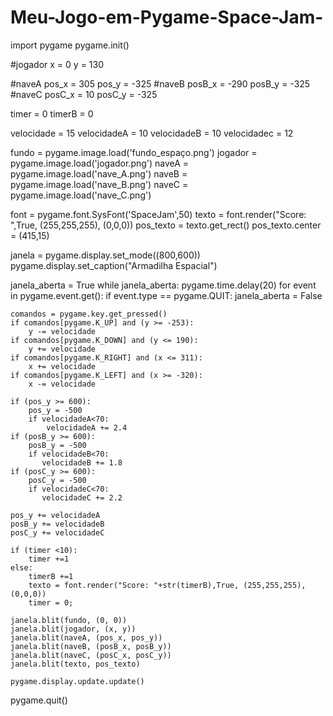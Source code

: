 # Meu-Jogo-em-Pygame-Space-Jam-

import pygame
pygame.init()

#jogador
x = 0
y = 130

#naveA
pos_x = 305
pos_y = -325
#naveB
posB_x = -290
posB_y = -325
#naveC
posC_x = 10
posC_y = -325

timer = 0
timerB = 0

velocidade = 15
velocidadeA = 10
velocidadeB = 10
velocidadec = 12

fundo = pygame.image.load('fundo_espaço.png')
jogador = pygame.image.load('jogador.png')
naveA = pygame.image.load('nave_A.png')
naveB = pygame.image.load('nave_B.png')
naveC = pygame.image.load('nave_C.png')

font = pygame.font.SysFont('SpaceJam',50)
texto = font.render("Score: ",True, (255,255,255), (0,0,0))
pos_texto = texto.get_rect()
pos_texto.center = (415,15)

janela = pygame.display.set_mode((800,600))
pygame.display.set_caption("Armadilha Espacial")

janela_aberta = True
while janela_aberta:
    pygame.time.delay(20)
    for event in pygame.event.get():
        if event.type == pygame.QUIT:
            janela_aberta = False

    comandos = pygame.key.get_pressed()
    if comandos[pygame.K_UP] and (y >= -253):
        y -= velocidade
    if comandos[pygame.K_DOWN] and (y <= 190):
        y += velocidade
    if comandos[pygame.K_RIGHT] and (x <= 311):
        x += velocidade
    if comandos[pygame.K_LEFT] and (x >= -320):
        x -= velocidade

    if (pos_y >= 600):
        pos_y = -500
        if velocidadeA<70:
            velocidadeA += 2.4
    if (posB_y >= 600):
        posB_y = -500
        if velocidadeB<70:
           velocidadeB += 1.8
    if (posC_y >= 600):
        posC_y = -500
        if velocidadeC<70:
           velocidadeC += 2.2

    pos_y += velocidadeA
    posB_y += velocidadeB
    posC_y += velocidadeC

    if (timer <10):
        timer +=1
    else:
        timerB +=1
        texto = font.render("Score: "+str(timerB),True, (255,255,255), (0,0,0))
        timer = 0;

    janela.blit(fundo, (0, 0))
    janela.blit(jogador, (x, y))
    janela.blit(naveA, (pos_x, pos_y))
    janela.blit(naveB, (posB_x, posB_y))
    janela.blit(naveC, (posC_x, posC_y))
    janela.blit(texto, pos_texto)

    pygame.display.update.update()

pygame.quit()
